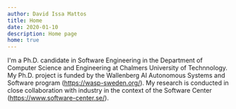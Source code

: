 ```yaml
---
author: David Issa Mattos
title: Home
date: 2020-01-10
description: Home page
home: true
---
```


I'm a Ph.D. candidate in Software Engineering in the Department of Computer Science and Engineering at Chalmers University of Technnology. My Ph.D. project is funded by the Wallenberg AI Autonomous Systems and Software program (https://wasp-sweden.org/). My research is conducted in close collaboration with industry in the context of the Software Center (https://www.software-center.se/).